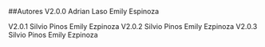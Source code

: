 ##Autores
V2.0.0
Adrian Laso
Emily Espinoza

V2.0.1
Silvio Pinos
Emily Ezpinoza
V2.0.2
Silvio Pinos
Emily Ezpinoza
V2.0.3
Silvio Pinos
Emily Ezpinoza
